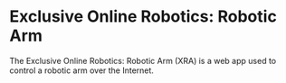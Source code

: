 Exclusive Online Robotics: Robotic Arm
===========

The Exclusive Online Robotics: Robotic Arm (XRA) is a web app used to control a robotic arm over the Internet.
